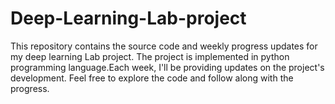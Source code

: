 # Deep-Learning-Lab-project
This repository contains the source code and weekly progress updates for my deep learning Lab project. The project is implemented in python programming language.Each week, I'll be providing updates on the project's development. Feel free to explore the code and follow along with the progress.
